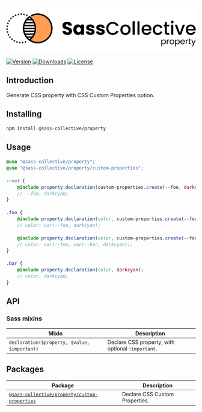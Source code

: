 <div align="center">

![Sass Property](.github/logo.svg)

</div>

[![Version](https://flat.badgen.net/npm/v/@sass-collective/property)](https://www.npmjs.com/package/@sass-collective/property)
[![Downloads](https://flat.badgen.net/npm/dt/@sass-collective/property)](https://www.npmjs.com/package/@sass-collective/property)
[![License](https://flat.badgen.net/github/license/sass-collective/sass-collective)](https://flat.badgen.net/github/license/sass-collective/sass-collective)

## Introduction

Generate CSS property with CSS Custom Properties option.

## Installing

```shell
npm install @sass-collective/property
```

## Usage

```scss
@use "@sass-collective/property";
@use "@sass-collective/property/custom-properties";

:root {
    @include property.declaration(custom-properties.create(--foo, darkcyan));
    // --foo: darkcyan;
}

.foo {
    @include property.declaration(color, custom-properties.create(--foo, darkcyan));
    // color: var(--foo, darkcyan);
    
    @include property.declaration(color, custom-properties.create(--foo, custom-properties.create(--bar, darkcyan)));
    // color: var(--foo, var(--bar, darkcyan));
}

.bar {
    @include property.declaration(color, darkcyan);
    // color: darkcyan;
}
```

## API

### Sass mixins

| Mixin                                        | Description                                       |
|----------------------------------------------|---------------------------------------------------|
| `declaration($property, $value, $important)` | Declare CSS property, with optional `!important`. |

## Packages

| Package                                                                                                                                             | Description                    |
|-----------------------------------------------------------------------------------------------------------------------------------------------------|--------------------------------|
| [`@sass-collective/property/custom-properties`](https://github.com/sass-collective/sass-collective/blob/master/packages/property/custom-properties) | Declare CSS Custom Properties. |
